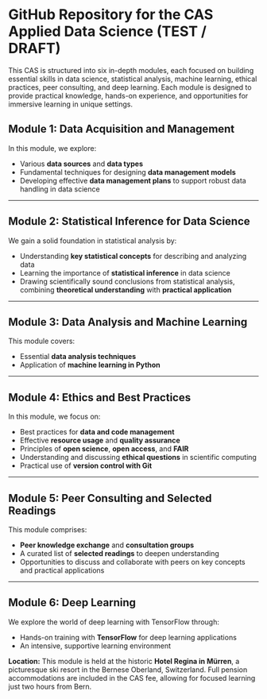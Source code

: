 

# GitHub Repository for the CAS Applied Data Science (TEST / DRAFT)

This CAS is structured into six in-depth modules, each focused on building essential skills in data science, statistical analysis, machine learning, ethical practices, peer consulting, and deep learning. Each module is designed to provide practical knowledge, hands-on experience, and opportunities for immersive learning in unique settings.

## Module 1: Data Acquisition and Management
In this module, we explore:
- Various **data sources** and **data types**
- Fundamental techniques for designing **data management models**
- Developing effective **data management plans** to support robust data handling in data science

---

## Module 2: Statistical Inference for Data Science
We gain a solid foundation in statistical analysis by:
- Understanding **key statistical concepts** for describing and analyzing data
- Learning the importance of **statistical inference** in data science
- Drawing scientifically sound conclusions from statistical analysis, combining **theoretical understanding** with **practical application**

---

## Module 3: Data Analysis and Machine Learning
This module covers:
- Essential **data analysis techniques**
- Application of **machine learning in Python**


---

## Module 4: Ethics and Best Practices
In this module, we focus on:
- Best practices for **data and code management**
- Effective **resource usage** and **quality assurance**
- Principles of **open science**, **open access**, and **FAIR**
- Understanding and discussing **ethical questions** in scientific computing
- Practical use of **version control with Git**

---

## Module 5: Peer Consulting and Selected Readings
This module comprises:
- **Peer knowledge exchange** and **consultation groups**
- A curated list of **selected readings** to deepen understanding
- Opportunities to discuss and collaborate with peers on key concepts and practical applications

---

## Module 6: Deep Learning
We explore the world of deep learning with TensorFlow through:
- Hands-on training with **TensorFlow** for deep learning applications
- An intensive, supportive learning environment

**Location:** This module is held at the historic **Hotel Regina in Mürren**, a picturesque ski resort in the Bernese Oberland, Switzerland. Full pension accommodations are included in the CAS fee, allowing for focused learning just two hours from Bern.
